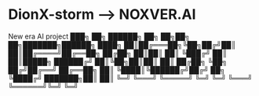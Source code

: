 # DionX-storm --> NOXVER.AI
New era AI project
  ███╗   ██╗ ██████╗ ██╗  ██╗██╗   ██╗███████╗██████╗ 
  ████╗  ██║██╔═══██╗╚██╗██╔╝██║   ██║██╔════╝██╔══██╗
  ██╔██╗ ██║██║   ██║ ╚███╔╝ ██║   ██║█████╗  ██████╔╝
  ██║╚██╗██║██║   ██║ ██╔██╗ ╚██╗ ██╔╝██╔══╝  ██╔══██╗
  ██║ ╚████║╚██████╔╝██╔╝ ██╗ ╚████╔╝ ███████╗██║  ██║
  ╚═╝  ╚═══╝ ╚═════╝ ╚═╝  ╚═╝  ╚═══╝  ╚══════╝╚═╝  ╚═╝
